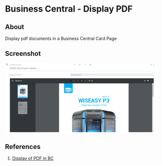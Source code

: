 # Business Central - Display PDF

## About
Display pdf documents in a Business Central Card Page

## Screenshot
![Capture](./Media/Capture.PNG "Document Viewer")

## References
1. [Display of PDF in BC](https://vld-nav.com/bc-pdf-viewer-full#:~:text=PDFObject%20is%20a%20library%20that,Viewers%20often%20have%20powerful%20functionality.)